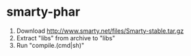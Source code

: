 smarty-phar
===========

1. Download http://www.smarty.net/files/Smarty-stable.tar.gz
2. Extract "libs" from archive to "libs"
3. Run "compile.(cmd|sh)"